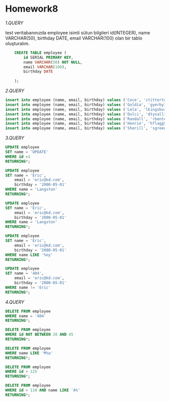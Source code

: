 # Homework8

*1.QUERY*

 test veritabanınızda employee isimli sütun bilgileri 
 id(INTEGER), name VARCHAR(50), birthday DATE, email VARCHAR(100) 
 olan bir tablo oluşturalım.
```SQL
    CREATE TABLE employee (
	    id SERIAL PRIMARY KEY,
	    name VARCHAR(50) NOT NULL,
	    email VARCHAR(100),
	    birthday DATE
	
    );
```

*2.QUERY*

```SQL
insert into employee (name, email, birthday) values ('Cece', 'ctitterton0@wsj.com', '2014-09-24');
insert into employee (name, email, birthday) values ('Goldia', 'gyerby1@wikimedia.org', '1987-08-24');
insert into employee (name, email, birthday) values ('Lela', 'lkingsbury2@bbc.co.uk', '1991-01-13');
insert into employee (name, email, birthday) values ('Dulci', 'dtysall3@aol.com', '2019-04-01');
insert into employee (name, email, birthday) values ('Randall', 'rbente4@skype.com', '1964-05-19');
insert into employee (name, email, birthday) values ('Henrie', 'hflagg5@skyrock.com', '1986-03-31');
insert into employee (name, email, birthday) values ('Sherill', 'sgreenland6@shareasale.com', '1988-02-05');
```


*3.QUERY*
```SQL
UPDATE employee
SET name = 'UPDATE'
WHERE id =1
RETURNING*;
```
```SQL
UPDATE employee
SET name = 'Eric',
    email = 'eric@kd.com',
    birthday = '2000-05-01'
WHERE name = 'Langston'
RETURNING*;
```
```SQL
UPDATE employee
SET name = 'Eric',
    email = 'eric@kd.com',
	birthday = '2000-05-01'
WHERE name = 'Langston'
RETURNING*;
```
```SQL
UPDATE employee
SET name = 'Eric',
    email = 'eric@kd.com',
	birthday = '2000-05-01'
WHERE name LIKE '%ny'
RETURNING*;
```
```SQL
UPDATE employee
SET name = '404',
    email = 'eric@kd.com',
	birthday = '2000-05-01'
WHERE name != 'Eric'
RETURNING*;
```

*4.QUERY*
```SQL
DELETE FROM employee
WHERE name = '404'
RETURNING*;
```
```SQL
DELETE FROM employee
WHERE id NOT BETWEEN 20 AND 45
RETURNING*;
```
```SQL
DELETE FROM employee
WHERE name LIKE 'M%a'
RETURNING*;
```
```SQL
DELETE FROM employee
WHERE id > 125
RETURNING*;
```
```SQL
DELETE FROM employee
WHERE id > 110 AND name LIKE 'A%'
RETURNING*;
```
